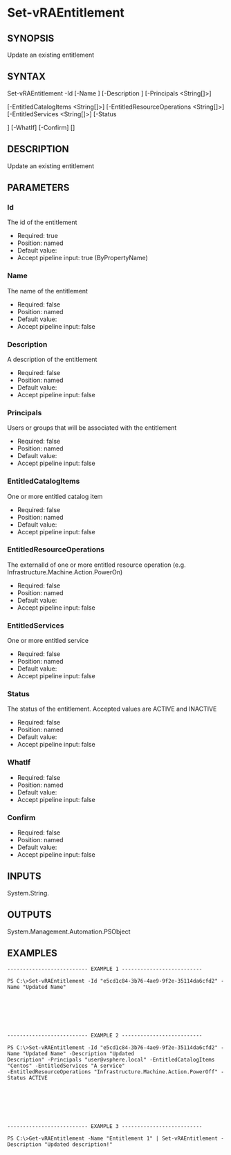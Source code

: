 # Set-vRAEntitlement

## SYNOPSIS
    
Update an existing entitlement

## SYNTAX
 Set-vRAEntitlement -Id <String> [-Name <String>] [-Description <String>] [-Principals <String[]>]  [-EntitledCatalogItems <String[]>] [-EntitledResourceOperations <String[]>] [-EntitledServices <String[]>] [-Status  <String>] [-WhatIf] [-Confirm] [<CommonParameters>]    

## DESCRIPTION

Update an existing entitlement

## PARAMETERS


### Id

The id of the entitlement

* Required: true
* Position: named
* Default value: 
* Accept pipeline input: true (ByPropertyName)

### Name

The name of the entitlement

* Required: false
* Position: named
* Default value: 
* Accept pipeline input: false

### Description

A description of the entitlement

* Required: false
* Position: named
* Default value: 
* Accept pipeline input: false

### Principals

Users or groups that will be associated with the entitlement

* Required: false
* Position: named
* Default value: 
* Accept pipeline input: false

### EntitledCatalogItems

One or more entitled catalog item

* Required: false
* Position: named
* Default value: 
* Accept pipeline input: false

### EntitledResourceOperations

The externalId of one or more entitled resource operation (e.g. Infrastructure.Machine.Action.PowerOn)

* Required: false
* Position: named
* Default value: 
* Accept pipeline input: false

### EntitledServices

One or more entitled service

* Required: false
* Position: named
* Default value: 
* Accept pipeline input: false

### Status

The status of the entitlement. Accepted values are ACTIVE and INACTIVE

* Required: false
* Position: named
* Default value: 
* Accept pipeline input: false

### WhatIf


* Required: false
* Position: named
* Default value: 
* Accept pipeline input: false

### Confirm


* Required: false
* Position: named
* Default value: 
* Accept pipeline input: false

## INPUTS

System.String.

## OUTPUTS

System.Management.Automation.PSObject

## EXAMPLES
```
-------------------------- EXAMPLE 1 --------------------------

PS C:\>Set-vRAEntitlement -Id "e5cd1c84-3b76-4ae9-9f2e-35114da6cfd2" -Name "Updated Name"







-------------------------- EXAMPLE 2 --------------------------

PS C:\>Set-vRAEntitlement -Id "e5cd1c84-3b76-4ae9-9f2e-35114da6cfd2" -Name "Updated Name" -Description "Updated 
Description" -Principals "user@vsphere.local" -EntitledCatalogItems "Centos" -EntitledServices "A service" 
-EntitledResourceOperations "Infrastructure.Machine.Action.PowerOff" -Status ACTIVE







-------------------------- EXAMPLE 3 --------------------------

PS C:\>Get-vRAEntitlement -Name "Entitlement 1" | Set-vRAEntitlement -Description "Updated description!"
```

